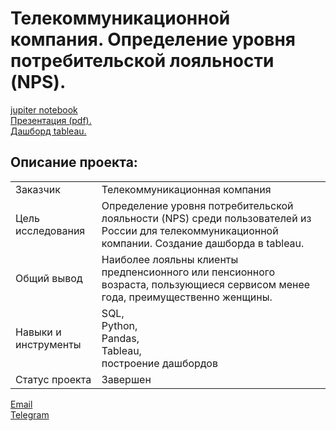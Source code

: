 # Телекоммуникационной компания. Определение уровня потребительской лояльности (NPS).

[jupiter notebook](https://github.com/bondiq1982/yandex-projects/blob/main/telecommunication/telecommunication.ipynb)<br/>
[Презентация (pdf).](https://github.com/bondiq1982/yandex-projects/blob/main/telecommunication/Presentation.pdf)<br/>
[Дашборд tableau.](https://public.tableau.com/app/profile/.13981647/viz/telecomm_csi_tableau_16470850661180/Dashboard1?publish=yes)<br/>

## Описание проекта:
|   |  |
|---------------|-------------------|
|Заказчик| Телекоммуникационная компания|
|Цель исследования| Определение уровня потребительской лояльности (NPS) среди пользователей из России для телекоммуникационной компании. Создание дашборда в tableau.|
|Общий вывод| Наиболее лояльны клиенты предпенсионного или пенсионного возраста, пользующиеся сервисом менее года, преимущественно женщины.|
|Навыки и инструменты|SQL,<br/>Python,<br/>Pandas,<br/>Tableau,<br/>построение дашбордов|
|Статус проекта|	Завершен|


[Email](mailto:mikhail-shestakov-2022@bk.ru)<br/>
[Telegram](https://t.me/mshestakov1982)
